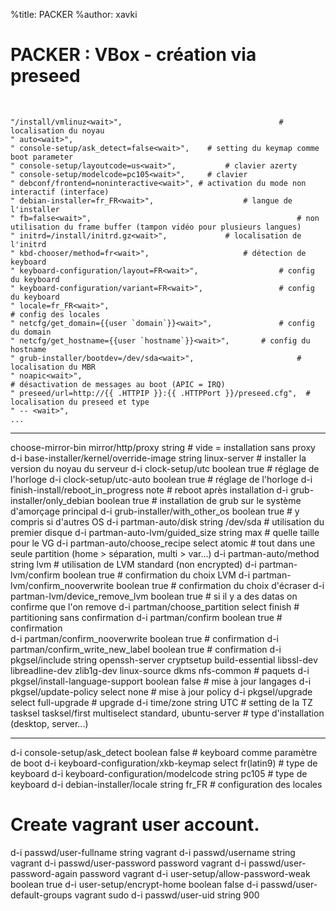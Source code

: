 %title: PACKER
%author: xavki


# PACKER : VBox - création via preseed


<br>


```
"/install/vmlinuz<wait>",									# localisation du noyau
" auto<wait>",
" console-setup/ask_detect=false<wait>",	# setting du keymap comme boot parameter
" console-setup/layoutcode=us<wait>",			# clavier azerty
" console-setup/modelcode=pc105<wait>",		# clavier
" debconf/frontend=noninteractive<wait>", # activation du mode non interactif (interface)
" debian-installer=fr_FR<wait>",					# langue de l'installer
" fb=false<wait>",												# non utilisation du frame buffer (tampon vidéo pour plusieurs langues)
" initrd=/install/initrd.gz<wait>",				# localisation de l'initrd
" kbd-chooser/method=fr<wait>",						# détection de keyboard
" keyboard-configuration/layout=FR<wait>",					# config du keyboard
" keyboard-configuration/variant=FR<wait>",					# config du keyboard
" locale=fr_FR<wait>",															# config des locales
" netcfg/get_domain={{user `domain`}}<wait>",				# config du domain
" netcfg/get_hostname={{user `hostname`}}<wait>",		# config du hostname
" grub-installer/bootdev=/dev/sda<wait>",						# localisation du MBR
" noapic<wait>",																		# désactivation de messages au boot (APIC = IRQ)
" preseed/url=http://{{ .HTTPIP }}:{{ .HTTPPort }}/preseed.cfg",  # localisation du preseed et type
" -- <wait>",
...
```


--------------------------------------------------------------------------


choose-mirror-bin mirror/http/proxy string   # vide = installation sans proxy
d-i base-installer/kernel/override-image string linux-server 	# installer la version du noyau du serveur
d-i clock-setup/utc boolean true							# réglage de l'horloge
d-i clock-setup/utc-auto boolean true					# réglage de l'horloge
d-i finish-install/reboot_in_progress note		# reboot après installation
d-i grub-installer/only_debian boolean true		# installation de grub sur le système d'amorçage principal
d-i grub-installer/with_other_os boolean true	# y compris si d'autres OS
d-i partman-auto/disk string /dev/sda					# utilisation du premier disque
d-i partman-auto-lvm/guided_size string max		# quelle taille pour le VG
d-i partman-auto/choose_recipe select atomic	# tout dans une seule partition (home > séparation, multi > var...)
d-i partman-auto/method string lvm						# utilisation de LVM standard (non encrypted)
d-i partman-lvm/confirm boolean true					# confirmation du choix LVM
d-i partman-lvm/confirm_nooverwrite boolean true # confirmation du choix d'écraser
d-i partman-lvm/device_remove_lvm boolean true	# si il y a des datas on confirme que l'on remove
d-i partman/choose_partition select finish			# partitioning sans confirmation
d-i partman/confirm boolean true								# confirmation	
d-i partman/confirm_nooverwrite boolean true		# confirmation
d-i partman/confirm_write_new_label boolean true # confirmation
d-i pkgsel/include string openssh-server cryptsetup build-essential libssl-dev libreadline-dev zlib1g-dev linux-source dkms nfs-common																							# paquets
d-i pkgsel/install-language-support boolean false # mise à jour langages
d-i pkgsel/update-policy select none 							# mise à jour policy
d-i pkgsel/upgrade select full-upgrade						# upgrade
d-i time/zone string UTC													# setting de la TZ
tasksel tasksel/first multiselect standard, ubuntu-server  # type d'installation (desktop, server...)

--------------------------------------------------------------------------

d-i console-setup/ask_detect boolean false 							 	# keyboard comme paramètre de boot
d-i keyboard-configuration/xkb-keymap select fr(latin9)		# type de keyboard
d-i keyboard-configuration/modelcode string pc105					# type de keyboard
d-i debian-installer/locale string fr_FR									# configuration des locales

# Create vagrant user account.
d-i passwd/user-fullname string vagrant
d-i passwd/username string vagrant
d-i passwd/user-password password vagrant
d-i passwd/user-password-again password vagrant
d-i user-setup/allow-password-weak boolean true
d-i user-setup/encrypt-home boolean false
d-i passwd/user-default-groups vagrant sudo
d-i passwd/user-uid string 900

